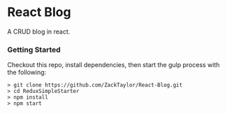 # React Blog

A CRUD blog in react.

### Getting Started

Checkout this repo, install dependencies, then start the gulp process with the following:

```
> git clone https://github.com/ZackTaylor/React-Blog.git
> cd ReduxSimpleStarter
> npm install
> npm start
```
